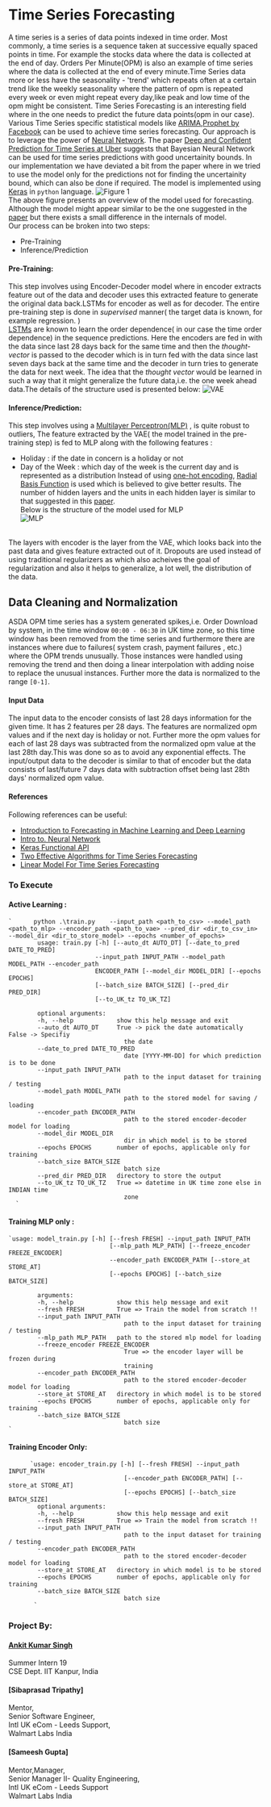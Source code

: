 
# Time Series Forecasting
A time series is a series of data points indexed in time order. Most commonly, a time series is a sequence taken at successive equally spaced points in time. For example the stocks data where the data is collected at the end of day. Orders Per Minute(OPM) is also an example of time series where the data is collected at the end of every minute.Time Series data more or less have the seasonality - 'trend' which repeats often at a certain trend like the weekly seasonality where the pattern of opm is repeated every week or even might repeat every day,like peak and low time of the opm might be consistent.
Time Series Forecasting is an interesting field where in the one needs to predict the future data points(opm in our case). Various Time Series specific statistical models like [ARIMA](https://en.wikipedia.org/wiki/Autoregressive_integrated_moving_average),[Prophet by Facebook](https://facebook.github.io/prophet/) can be used to achieve time series forecasting.
Our approach is to leverage the power of [Neural Network](https://www.youtube.com/watch?v=aircAruvnKk). The paper [Deep and Confident Prediction for Time Series at Uber](https://arxiv.org/pdf/1709.01907.pdf) suggests that Bayesian Neural Network can be used for time series predictions with good uncertainity bounds. 
In our implementation we have deviated a bit from the paper where in we tried to use the model only for the predictions not for finding the uncertainity bound, which can also be done if required. The model is implemented using [Keras](https://keras.io/) in ``python`` language.
![Figure 1](https://gecgithub01.walmart.com/ukgr/opm_forecasting/blob/master/figure/image.png)<br/>
The above figure presents an overview of the model used for forecasting. Although the model might appear similar to be the one suggested in the [paper](https://arxiv.org/pdf/1709.01907.pdf)  but there exists a small difference in the internals of model.<br/>Our process can be broken into two steps:
  * Pre-Training
  * Inference/Prediction<br/>
  
 #### Pre-Training:
 This step involves using Encoder-Decoder model where in encoder extracts feature out of the data and decoder uses this extracted feature to generate the original data back.LSTMs for encoder as well as for decoder. The entire pre-training step is done in *supervised* manner( the target data is known, for example regression. )<br/>
[LSTMs](https://machinelearningmastery.com/gentle-introduction-long-short-term-memory-networks-experts/) are known to learn the order dependence( in our case the time order dependence) in the sequence predictions.
Here the encoders are fed in with the data since last 28 days back  for the same time and then the *thought-vector* is passed to the decoder which is in turn fed with the data since last seven days back at the same time and the decoder in turn tries to generate the data for next week. The idea that the *thought vector* would be learned in such a way that it might generalize the future data,i.e. the one week ahead data.The details of the structure used is presented below:
![VAE](https://gecgithub01.walmart.com/ukgr/opm_forecasting/blob/master/vae.png)

#### Inference/Prediction:
This step involves using a [Multilayer Perceptron(MLP)](https://en.wikipedia.org/wiki/Multilayer_perceptron) , is quite robust to outliers,
The feature extracted by the VAE( the model trained in the pre-training step) is fed to MLP along with the following features :
 * Holiday : if the date in concern is a holiday or not
 * Day of the Week : which day of the week is the current day and is represented as a distribution
Instead of using [one-hot encoding](https://en.wikipedia.org/wiki/One-hot), [Radial Basis Function](https://en.wikipedia.org/wiki/Radial_basis_function) is used which is believed to give better results. The number of hidden layers and the units in each hidden layer is similar to that suggested in this [paper](https://arxiv.org/pdf/1709.01907.pdf).<br/>
Below is the structure of the model used for  MLP <br/>
![MLP](https://gecgithub01.walmart.com/ukgr/opm_forecasting/blob/master/mlp.png)
<br/>
The layers with encoder is the layer from the VAE, which looks back into the past data and gives feature extracted out of it.
Dropouts are used instead of using traditional regularizers as which also acheives the goal of regularization and also it helps to generalize, a lot well, the distribution of the data.

## Data Cleaning and Normalization 
ASDA OPM time series has a system generated spikes,i.e. Order Download by system, in the time window `00:00 - 06:30` in UK time zone, 
so this time window has been removed from the time series and furthermore there are instances where due to failures( system crash, payment failures , etc.) where the OPM trends unusually. Those instances were handled using removing the trend and then doing a linear interpolation with adding noise to replace the unusual instances.
Further more the data is normalized to the range `[0-1]`.

#### Input Data
The input data to the encoder consists of last 28 days information for the given time. It has 2 features per 28 days. The features are normalized opm values and if the next day is holiday or not. Further more the opm values for each of last 28 days was subtracted from the normalized opm value at the last 28th day.This was done so as to avoid any exponential effects.
The input/output data to the decoder is similar to that of encoder but the data consists of last/future 7 days data with subtraction offset being last 28th days' normalized opm value.

####  References
Following references can be useful:
 * [Introduction to Forecasting in Machine Learning and Deep Learning](https://www.youtube.com/watch?v=bn8rVBuIcFg&t=598s)
 * [Intro to. Neural Network](https://www.youtube.com/watch?v=aircAruvnKk)
 * [Keras Functional API](https://keras.io/getting-started/functional-api-guide/)
 * [Two Effective Algorithms for Time Series Forecasting](https://www.youtube.com/watch?v=VYpAodcdFfA&t=3s)
 * [Linear Model For Time Series Forecasting](https://www.youtube.com/watch?v=68ABAU_V8qI)
 
### To Execute

#### Active Learning :
    `      python .\train.py    --input_path <path_to_csv> --model_path <path_to_mlp> --encoder_path <path_to_vae> --pred_dir <dir_to_csv_in> --model_dir <dir_to_store_model> --epochs <number_of_epochs>    
            usage: train.py [-h] [--auto_dt AUTO_DT] [--date_to_pred DATE_TO_PRED]
                            --input_path INPUT_PATH --model_path MODEL_PATH --encoder_path
                            ENCODER_PATH [--model_dir MODEL_DIR] [--epochs EPOCHS]
                            [--batch_size BATCH_SIZE] [--pred_dir PRED_DIR]
                            [--to_UK_tz TO_UK_TZ]

            optional arguments:
            -h, --help            show this help message and exit
            --auto_dt AUTO_DT     True -> pick the date automatically False -> Specifiy
                                    the date
            --date_to_pred DATE_TO_PRED
                                    date [YYYY-MM-DD] for which prediction is to be done
            --input_path INPUT_PATH
                                    path to the input dataset for training / testing
            --model_path MODEL_PATH
                                    path to the stored model for saving / loading
            --encoder_path ENCODER_PATH
                                    path to the stored encoder-decoder model for loading
            --model_dir MODEL_DIR
                                    dir in which model is to be stored
            --epochs EPOCHS       number of epochs, applicable only for training
            --batch_size BATCH_SIZE
                                    batch size
            --pred_dir PRED_DIR   directory to store the output
            --to_UK_tz TO_UK_TZ   True => datetime in UK time zone else in INDIAN time
                                    zone 
      `
    
#### Training MLP only :
    `usage: model_train.py [-h] [--fresh FRESH] --input_path INPUT_PATH
                                [--mlp_path MLP_PATH] [--freeze_encoder FREEZE_ENCODER]
                                --encoder_path ENCODER_PATH [--store_at STORE_AT]
                                [--epochs EPOCHS] [--batch_size BATCH_SIZE]

            arguments:
            -h, --help            show this help message and exit
            --fresh FRESH         True => Train the model from scratch !!
            --input_path INPUT_PATH
                                    path to the input dataset for training / testing
            --mlp_path MLP_PATH   path to the stored mlp model for loading
            --freeze_encoder FREEZE_ENCODER
                                    True => the encoder layer will be frozen during
                                    training
            --encoder_path ENCODER_PATH
                                    path to the stored encoder-decoder model for loading
            --store_at STORE_AT   directory in which model is to be stored
            --epochs EPOCHS       number of epochs, applicable only for training
            --batch_size BATCH_SIZE
                                    batch size
    `
    
#### Training Encoder Only:
          `usage: encoder_train.py [-h] [--fresh FRESH] --input_path INPUT_PATH
                                    [--encoder_path ENCODER_PATH] [--store_at STORE_AT]
                                    [--epochs EPOCHS] [--batch_size BATCH_SIZE]
            optional arguments:
            -h, --help            show this help message and exit
            --fresh FRESH         True => Train the model from scratch !!
            --input_path INPUT_PATH
                                    path to the input dataset for training / testing
            --encoder_path ENCODER_PATH
                                    path to the stored encoder-decoder model for loading
            --store_at STORE_AT   directory in which model is to be stored
            --epochs EPOCHS       number of epochs, applicable only for training
            --batch_size BATCH_SIZE
                                    batch size
           `
### Project By:

#### [Ankit Kumar Singh](mailto:ankitaks@iitk.ac.in)
Summer Intern 19 <br/>
CSE Dept. IIT Kanpur, India

#### [Sibaprasad Tripathy]
Mentor,<br/>
Senior Software Engineer,<br/>
Intl UK eCom - Leeds Support,<br/>
Walmart Labs India

#### [Sameesh Gupta]
Mentor,Manager,<br/>
Senior Manager II- Quality Engineering,<br/>
Intl UK eCom - Leeds Support<br/>
Walmart Labs India


   
